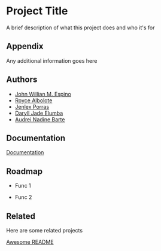 # Project Title

A brief description of what this project does and who it's for




## Appendix

Any additional information goes here


## Authors

- [John Willian M. Espino](https://github.com/akayashi-mika)
- [Royce Albolote](https://github.com/minalinsky098)
- [Jenlex Porras]()
- [Daryll Jade Elumba]()
- [Audrei Nadine Barte]()


## Documentation

[Documentation](https://linktodocumentation)


## Roadmap

- Func 1

- Func 2


## Related

Here are some related projects

[Awesome README](https://github.com/matiassingers/awesome-readme)

